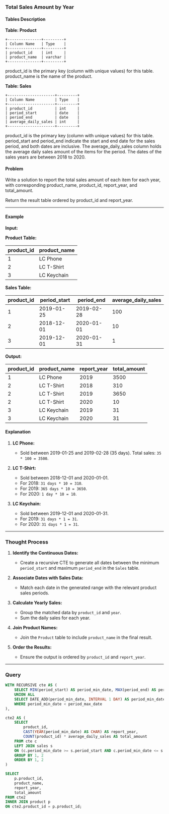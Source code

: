 
### Total Sales Amount by Year

#### Tables Description

**Table: Product**
```
+---------------+---------+
| Column Name   | Type    |
+---------------+---------+
| product_id    | int     |
| product_name  | varchar |
+---------------+---------+
```
product_id is the primary key (column with unique values) for this table.
product_name is the name of the product.

**Table: Sales**
```
+---------------------+---------+
| Column Name         | Type    |
+---------------------+---------+
| product_id          | int     |
| period_start        | date    |
| period_end          | date    |
| average_daily_sales | int     |
+---------------------+---------+
```
product_id is the primary key (column with unique values) for this table. 
period_start and period_end indicate the start and end date for the sales period, and both dates are inclusive.
The average_daily_sales column holds the average daily sales amount of the items for the period.
The dates of the sales years are between 2018 to 2020.

#### Problem
Write a solution to report the total sales amount of each item for each year, with corresponding product_name, product_id, report_year, and total_amount.

Return the result table ordered by product_id and report_year.

---

#### Example

**Input:**

**Product Table:**

| product_id | product_name |
|------------|--------------|
| 1          | LC Phone     |
| 2          | LC T-Shirt   |
| 3          | LC Keychain  |

**Sales Table:**

| product_id | period_start | period_end  | average_daily_sales |
|------------|--------------|-------------|---------------------|
| 1          | 2019-01-25   | 2019-02-28  | 100                 |
| 2          | 2018-12-01   | 2020-01-01  | 10                  |
| 3          | 2019-12-01   | 2020-01-31  | 1                   |

**Output:**

| product_id | product_name | report_year | total_amount |
|------------|--------------|-------------|--------------|
| 1          | LC Phone     | 2019        | 3500         |
| 2          | LC T-Shirt   | 2018        | 310          |
| 2          | LC T-Shirt   | 2019        | 3650         |
| 2          | LC T-Shirt   | 2020        | 10           |
| 3          | LC Keychain  | 2019        | 31           |
| 3          | LC Keychain  | 2020        | 31           |

#### Explanation
1. **LC Phone:**
   - Sold between 2019-01-25 and 2019-02-28 (35 days). Total sales: `35 * 100 = 3500`.

2. **LC T-Shirt:**
   - Sold between 2018-12-01 and 2020-01-01.
   - For 2018: `31 days * 10 = 310`.
   - For 2019: `365 days * 10 = 3650`.
   - For 2020: `1 day * 10 = 10`.

3. **LC Keychain:**
   - Sold between 2019-12-01 and 2020-01-31.
   - For 2019: `31 days * 1 = 31`.
   - For 2020: `31 days * 1 = 31`.

---
### Thought Process

1. **Identify the Continuous Dates:**
   - Create a recursive CTE to generate all dates between the minimum `period_start` and maximum `period_end` in the `Sales` table.

2. **Associate Dates with Sales Data:**
   - Match each date in the generated range with the relevant product sales periods.

3. **Calculate Yearly Sales:**
   - Group the matched data by `product_id` and `year`.
   - Sum the daily sales for each year.

4. **Join Product Names:**
   - Join the `Product` table to include `product_name` in the final result.

5. **Order the Results:**
   - Ensure the output is ordered by `product_id` and `report_year`.

---
### Query

```sql
WITH RECURSIVE cte AS (
    SELECT MIN(period_start) AS period_min_date, MAX(period_end) AS period_max_date FROM sales
    UNION ALL
    SELECT DATE_ADD(period_min_date, INTERVAL 1 DAY) AS period_min_date, period_max_date FROM cte
    WHERE period_min_date < period_max_date
),

cte2 AS (
    SELECT 
        product_id,
        CAST(YEAR(period_min_date) AS CHAR) AS report_year, 
        COUNT(product_id) * average_daily_sales AS total_amount
    FROM cte c
    LEFT JOIN sales s 
    ON (c.period_min_date >= s.period_start AND c.period_min_date <= s.period_end)
    GROUP BY 1, 2
    ORDER BY 1, 2
)

SELECT 
    p.product_id,
    product_name,
    report_year,
    total_amount 
FROM cte2
INNER JOIN product p
ON cte2.product_id = p.product_id;
